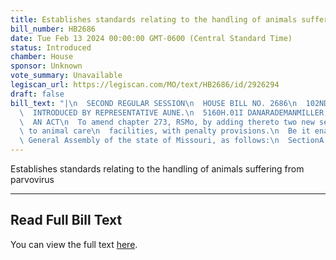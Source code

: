 ```yaml
---
title: Establishes standards relating to the handling of animals suffering from parvovirus
bill_number: HB2686
date: Tue Feb 13 2024 00:00:00 GMT-0600 (Central Standard Time)
status: Introduced
chamber: House
sponsor: Unknown
vote_summary: Unavailable
legiscan_url: https://legiscan.com/MO/text/HB2686/id/2926294
draft: false
bill_text: "|\n  SECOND REGULAR SESSION\n  HOUSE BILL NO. 2686\n  102ND GENERAL ASSEMBLY\n\
  \  INTRODUCED BY REPRESENTATIVE AUNE.\n  5160H.01I DANARADEMANMILLER,ChiefClerk\n\
  \  AN ACT\n  To amend chapter 273, RSMo, by adding thereto two new sections relating\
  \ to animal care\n  facilities, with penalty provisions.\n  Be it enacted by the\
  \ General Assembly of the state of Missouri, as follows:\n  SectionA. Chapter273,RSMo,isamendedbyaddingtheretotwonewsections,tobe"
---
```

Establishes standards relating to the handling of animals suffering from parvovirus

---

## Read Full Bill Text

You can view the full text [here](https://legiscan.com/MO/text/HB2686/id/2926294).
